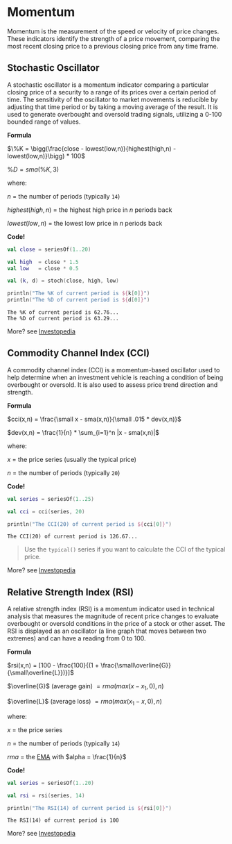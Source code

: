 # Momentum

Momentum is the measurement of the speed or velocity of price changes. These indicators identify the strength of a price movement, comparing the most recent closing price to a previous closing price from any time frame.

## Stochastic Oscillator

A stochastic oscillator is a momentum indicator comparing a particular closing price of a security to a range of its prices over a certain period of time. The sensitivity of the oscillator to market movements is reducible by adjusting that time period or by taking a moving average of the result. It is used to generate overbought and oversold trading signals, utilizing a 0-100 bounded range of values.

**Formula**

$\%K = \bigg(\frac{close - lowest(low,n)}{highest(high,n) - lowest(low,n)}\bigg) * 100$

$\%D = sma(\%K,3)$

where:

$n$ = the number of periods (typically `14`)

$highest(high,n)$ = the highest high price in $n$ periods back

$lowest(low,n)$ = the lowest low price in $n$ periods back

**Code!**

```kotlin
val close = seriesOf(1..20)

val high  = close * 1.5
val low   = close * 0.5

val (k, d) = stoch(close, high, low)

println("The %K of current period is ${k[0]}")
println("The %D of current period is ${d[0]}")
```

```output
The %K of current period is 62.76...
The %D of current period is 63.29...
```

More? see [Investopedia](https://www.investopedia.com/terms/s/stochasticoscillator.asp)

## Commodity Channel Index (CCI)

A commodity channel index​ (CCI) is a momentum-based oscillator used to help determine when an investment vehicle is reaching a condition of being overbought or oversold. It is also used to assess price trend direction and strength.

**Formula**

$cci(x,n) = \frac{\small x - sma(x,n)}{\small .015 * dev(x,n)}$

$dev(x,n) = \frac{1}{n} * \sum_{i=1}^n |x - sma(x,n)|$

where:

$x$ = the price series (usually the typical price)

$n$ = the number of periods (typically `20`)

**Code!**

```kotlin
val series = seriesOf(1..25)

val cci = cci(series, 20)

println("The CCI(20) of current period is ${cci[0]}")
```

```output
The CCI(20) of current period is 126.67...
```

> Use the `typical()` series if you want to calculate the CCI of the typical price.

More? see [Investopedia](https://www.investopedia.com/terms/c/commoditychannelindex.asp)

## Relative Strength Index (RSI)

A relative strength index (RSI) is a momentum indicator used in technical analysis that measures the magnitude of recent price changes to evaluate overbought or oversold conditions in the price of a stock or other asset. The RSI is displayed as an oscillator (a line graph that moves between two extremes) and can have a reading from 0 to 100.

**Formula**

$rsi(x,n) = [100 - \frac{100}{(1 + \frac{\small\overline{G}}{\small\overline{L}})}]$

$\overline{G}$ (average gain) $= rma(max(x - x_1, 0), n)$

$\overline{L}$ (average loss) $= rma(max(x_1 - x, 0), n)$

where:

$x$ = the price series

$n$ = the number of periods (typically `14`)

$rma$ = the [EMA](/trend?id=exponential-moving-average-ema) with $alpha = \frac{1}{n}$

**Code!**

```kotlin
val series = seriesOf(1..20)

val rsi = rsi(series, 14)

println("The RSI(14) of current period is ${rsi[0]}")
```

```output
The RSI(14) of current period is 100
```

More? see [Investopedia](https://www.investopedia.com/terms/r/rsi.asp)